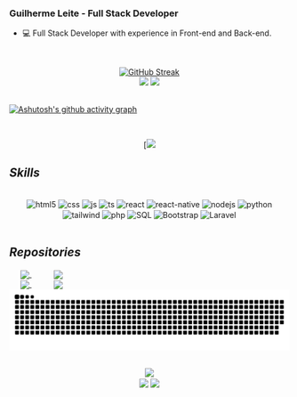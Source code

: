 ### Guilherme Leite - Full Stack Developer 
   
- 💻 Full Stack Developer with experience in Front-end and Back-end.
   
##

<div align="center">
   <a href="https://github.com/Leite23">
   <br />
   <a href="https://git.io/streak-stats"><img src="https://streak-stats.demolab.com?user=Leite23&theme=omni&date_format=j%2Fn%5B%2FY%5D&exclude_days=Sun%2CSat" alt="GitHub Streak" /></a>
      <br />
  <img height="165em" src="https://github-readme-stats.vercel.app/api?username=Leite23&show_icons=true&theme=omni&include_all_commits=true&count_private=true"/>
  <img height="165em" src="https://github-readme-stats.vercel.app/api/top-langs/?username=Leite23&layout=compact&langs_count=7&theme=omni"/>
</div>

<br />

[![Ashutosh's github activity graph](https://github-readme-activity-graph.vercel.app/graph?username=Leite23&bg_color=191621&color=ffdbf0&line=bebbbd&point=f4ddeb&area=true&hide_border=true)](https://github.com/ashutosh00710/github-readme-activity-graph)

<br />

<div align="center">

[![](https://github-profile-trophy.vercel.app/?username=ryo-ma&theme=dracula)

</div>

##

## __*Skills*__ 
 
<div align="center" style="display: inline_block"> <br/>
  <img align="center" alt="html5" src="https://img.shields.io/badge/HTML5-E34F26?style=for-the-badge&logo=html5&logoColor=white" />
  <img align="center" alt="css" src="https://img.shields.io/badge/CSS3-1572B6?style=for-the-badge&logo=css3&logoColor=white" />
  <img align="center" alt="js" src="https://img.shields.io/badge/JavaScript-F7DF1E?style=for-the-badge&logo=javascript&logoColor=black" />
  <img align="center" alt="ts" src="https://img.shields.io/badge/TypeScript-007ACC?style=for-the-badge&logo=typescript&logoColor=white" />
  <img align="center" alt="react" src="https://img.shields.io/badge/React-20232A?style=for-the-badge&logo=react&logoColor=61DAFB" />
  <img align="center" alt="react-native" src="https://img.shields.io/badge/React_Native-20232A?style=for-the-badge&logo=react&logoColor=61DAFB" />
  <img align="center" alt="nodejs" src="https://img.shields.io/badge/Node.js-43853D?style=for-the-badge&logo=node.js&logoColor=white" />
  <img align="center" alt="python" src="https://img.shields.io/badge/Python-14354C?style=for-the-badge&logo=python&logoColor=white" />
  <img align="center" alt="tailwind" src="https://img.shields.io/badge/Tailwind_CSS-38B2AC?style=for-the-badge&logo=tailwind-css&logoColor=white" />
  <img align="center" alt="php" src="https://img.shields.io/badge/PHP-777BB4?style=for-the-badge&logo=php&logoColor=white" />
  <img align="center" alt="SQL" src="https://img.shields.io/badge/MySQL-00000F?style=for-the-badge&logo=mysql&logoColor=white"/>
  <img align="center" alt="Bootstrap" src="https://img.shields.io/badge/Bootstrap-563D7C?style=for-the-badge&logo=bootstrap&logoColor=white"/>
  <img align="center" alt="Laravel" src="https://img.shields.io/badge/Laravel-FF2D20?style=for-the-badge&logo=laravel&logoColor=white"/>
  
    
<br />
<br /> 
</kbd>
    </div>

## __*Repositories*__ 

<div style="display: inline_block">
<a style="margin: 10px 20px" href="https://github.com/Leite23/Js-Project">
  <img align="center" src="https://github-readme-stats.vercel.app/api/pin/?username=Leite23&repo=Js-Project&theme=omni" />
</a>
  
<a style="margin: 10px 20px" href="https://github.com/Leite23/Form-React">
  <img align="center" src="https://github-readme-stats.vercel.app/api/pin/?username=Leite23&repo=Form-React&theme=omni" />
  
</a>
  
 <div style="display: inline_block">
 <a style="margin: 10px 20px" href="https://github.com/Leite23/User-Home-Form">
    <img align="center" src="https://github-readme-stats.vercel.app/api/pin/?username=Leite23&repo=User-Home-Form&theme=omni" />
   
   <a style="margin: 10px 20px" href="https://github.com/Leite23/Blues">
    <img align="center" src="https://github-readme-stats.vercel.app/api/pin/?username=Leite23&repo=Blues&theme=omni" />

  </a>


<picture>
  <source media="(prefers-color-scheme: dark)" srcset="https://raw.githubusercontent.com/Leite23/Leite23/output/github-contribution-grid-snake-dark.svg">
  <source media="(prefers-color-scheme: light)" srcset="https://raw.githubusercontent.com/Leite23/Leite23/output/github-contribution-grid-snake.svg">
  <img alt="github contribution grid snake animation" src="https://raw.githubusercontent.com/Leite23/Leite23/output/github-contribution-grid-snake.svg">
</picture>



 ##
<div align="center">

  <a href="https://instagram.com/__leite_" target="_blank"><img src="https://img.shields.io/badge/-Instagram-%23E4405F?style=for-the-badge&logo=instagram&logoColor=white" target="_blank"></a> <br/>
    <a href="https://www.linkedin.com/in/guilherme-leite-0147a0248/" target="_blank"><img src="https://img.shields.io/badge/-LinkedIn-%230077B5?style=for-the-badge&logo=linkedin&logoColor=white" target="_blank"></a> 
  <a href = "mailto:guiroleite@gmail.com"><img src="https://img.shields.io/badge/-Gmail-ff0000?style=for-the-badge&logo=gmail&logoColor=white" target="_blank"></a> <br/>

